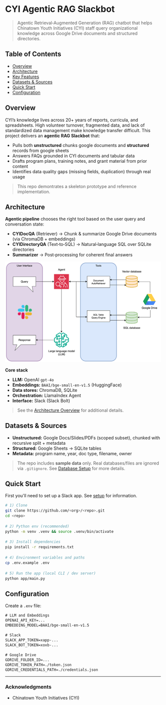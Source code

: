 # CYI Agentic RAG Slackbot

> Agentic Retrieval‑Augmented Generation (RAG) chatbot that helps Chinatown Youth Initiatives (CYI) staff query organizational knowledge across Google Drive documents and structured directories.

<!-- Badges (optional) -->
<!-- [![CI](https://img.shields.io/github/actions/workflow/status/<org>/<repo>/ci.yml)]() [![License](https://img.shields.io/badge/license-MIT-black.svg)]() -->

## Table of Contents
- [Overview](#overview)
- [Architecture](#architecture)
- [Key Features](#key-features)
- [Datasets & Sources](#datasets--sources)
- [Quick Start](#quick-start)
- [Configuration](#configuration)

## Overview
CYI’s knowledge lives across 20+ years of reports, curricula, and spreadsheets. High volunteer turnover, fragmented data, and lack of standardized data management make knowledge transfer difficult. This project delivers an **agentic RAG Slackbot** that:

- Pulls both **unstructured** chunks google documents and **structured** records from google sheets
- Answers FAQs grounded in CYI documents and tabular data
- Drafts program plans, training notes, and grant material from prior content
- Identifies data quality gaps (missing fields, duplication) through real usage

> This repo demontrates a skeleton prototype and reference implementation.

## Architecture
**Agentic pipeline** chooses the right tool based on the user query and conversation state:

- **CYIDocQA** (Retriever) → Chunk & summarize Google Drive documents (via ChromaDB + embeddings)
- **CYIDirectoryQA** (Text‑to‑SQL) → Natural‑language SQL over SQLite directories
- **Summarizer** → Post‑processing for coherent final answers

<img src="figures/CYI_Agentic_RAG.png" alt="CYI Agentic RAG Architecture" width="600"/>

**Core stack**
- **LLM:** OpenAI `gpt-4o`
- **Embeddings:** `BAAI/bge-small-en-v1.5` (HuggingFace)
- **Data stores:** ChromaDB, SQLite
- **Orchestration:** LlamaIndex Agent
- **Interface:** Slack (Slack Bolt)

> See the [Architecture Overview](docs/Architecture.md) for additional details.

## Datasets & Sources
- **Unstructured:** Google Docs/Slides/PDFs (scoped subset), chunked with recursive split + metadata
- **Structured:** Google Sheets → SQLite tables
- **Metadata:** program name, year, doc type, filename, owner

> The repo includes **sample data** only. Real databases/files are ignored via `.gitignore`. See [Database Setup](docs/Database.md) for more details.

## Quick Start
First you'll need to set up a Slack app. See [setup](docs/Setup.md) for information.
```bash
# 1) Clone
git clone https://github.com/<org>/<repo>.git
cd <repo>

# 2) Python env (recommended)
python -m venv .venv && source .venv/bin/activate

# 3) Install dependencies
pip install -r requirements.txt

# 4) Environment variables and paths
cp .env.example .env

# 5) Run the app (local CLI / dev server)
python app/main.py
```

## Configuration
Create a `.env` file:
```dotenv
# LLM and Embeddings
OPENAI_API_KEY=...
EMBEDDING_MODEL=BAAI/bge-small-en-v1.5

# Slack
SLACK_APP_TOKEN=xapp-...
SLACK_BOT_TOKEN=xoxb-...

# Google Drive
GDRIVE_FOLDER_ID=...
GDRIVE_TOKEN_PATH=./token.json
GDRIVE_CREDENTIALS_PATH=./credentials.json
```

---

### Acknowledgments
- Chinatown Youth Initiatives (CYI)

